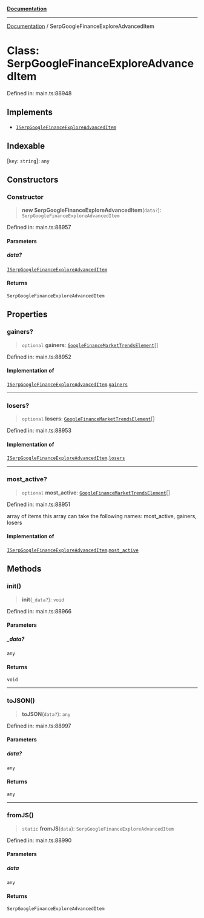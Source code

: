 [**Documentation**](../README.md)

***

[Documentation](../README.md) / SerpGoogleFinanceExploreAdvancedItem

# Class: SerpGoogleFinanceExploreAdvancedItem

Defined in: main.ts:88948

## Implements

- [`ISerpGoogleFinanceExploreAdvancedItem`](../interfaces/ISerpGoogleFinanceExploreAdvancedItem.md)

## Indexable

\[`key`: `string`\]: `any`

## Constructors

### Constructor

> **new SerpGoogleFinanceExploreAdvancedItem**(`data?`): `SerpGoogleFinanceExploreAdvancedItem`

Defined in: main.ts:88957

#### Parameters

##### data?

[`ISerpGoogleFinanceExploreAdvancedItem`](../interfaces/ISerpGoogleFinanceExploreAdvancedItem.md)

#### Returns

`SerpGoogleFinanceExploreAdvancedItem`

## Properties

### gainers?

> `optional` **gainers**: [`GoogleFinanceMarketTrendsElement`](GoogleFinanceMarketTrendsElement.md)[]

Defined in: main.ts:88952

#### Implementation of

[`ISerpGoogleFinanceExploreAdvancedItem`](../interfaces/ISerpGoogleFinanceExploreAdvancedItem.md).[`gainers`](../interfaces/ISerpGoogleFinanceExploreAdvancedItem.md#gainers)

***

### losers?

> `optional` **losers**: [`GoogleFinanceMarketTrendsElement`](GoogleFinanceMarketTrendsElement.md)[]

Defined in: main.ts:88953

#### Implementation of

[`ISerpGoogleFinanceExploreAdvancedItem`](../interfaces/ISerpGoogleFinanceExploreAdvancedItem.md).[`losers`](../interfaces/ISerpGoogleFinanceExploreAdvancedItem.md#losers)

***

### most\_active?

> `optional` **most\_active**: [`GoogleFinanceMarketTrendsElement`](GoogleFinanceMarketTrendsElement.md)[]

Defined in: main.ts:88951

array of items
this array can take the following names: most_active, gainers, losers

#### Implementation of

[`ISerpGoogleFinanceExploreAdvancedItem`](../interfaces/ISerpGoogleFinanceExploreAdvancedItem.md).[`most_active`](../interfaces/ISerpGoogleFinanceExploreAdvancedItem.md#most_active)

## Methods

### init()

> **init**(`_data?`): `void`

Defined in: main.ts:88966

#### Parameters

##### \_data?

`any`

#### Returns

`void`

***

### toJSON()

> **toJSON**(`data?`): `any`

Defined in: main.ts:88997

#### Parameters

##### data?

`any`

#### Returns

`any`

***

### fromJS()

> `static` **fromJS**(`data`): `SerpGoogleFinanceExploreAdvancedItem`

Defined in: main.ts:88990

#### Parameters

##### data

`any`

#### Returns

`SerpGoogleFinanceExploreAdvancedItem`
